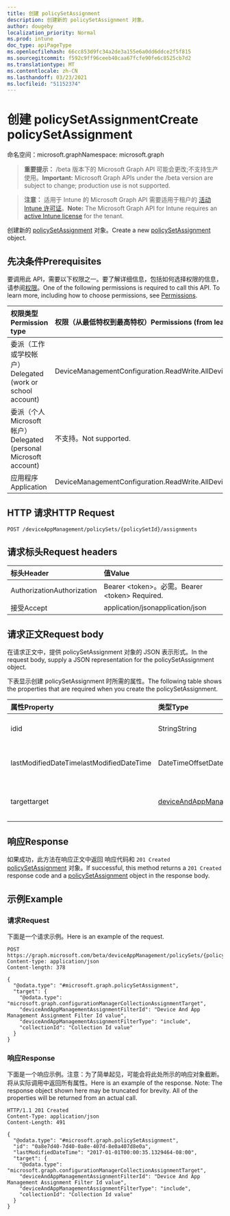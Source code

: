 ```yaml
---
title: 创建 policySetAssignment
description: 创建新的 policySetAssignment 对象。
author: dougeby
localization_priority: Normal
ms.prod: intune
doc_type: apiPageType
ms.openlocfilehash: 66cc853d9fc34a2de3a155e6a0dd6ddce2f5f815
ms.sourcegitcommit: f592c9ff96ceeb40caa67fcfe90fe6c8525cb7d2
ms.translationtype: MT
ms.contentlocale: zh-CN
ms.lasthandoff: 03/23/2021
ms.locfileid: "51152374"
---
```

# <a name="create-policysetassignment"></a><span data-ttu-id="665bd-103">创建 policySetAssignment</span><span class="sxs-lookup"><span data-stu-id="665bd-103">Create policySetAssignment</span></span>

<span data-ttu-id="665bd-104">命名空间：microsoft.graph</span><span class="sxs-lookup"><span data-stu-id="665bd-104">Namespace: microsoft.graph</span></span>

> <span data-ttu-id="665bd-105">**重要提示：** /beta 版本下的 Microsoft Graph API 可能会更改;不支持生产使用。</span><span class="sxs-lookup"><span data-stu-id="665bd-105">**Important:** Microsoft Graph APIs under the /beta version are subject to change; production use is not supported.</span></span>

> <span data-ttu-id="665bd-106">**注意：** 适用于 Intune 的 Microsoft Graph API 需要适用于租户的 [活动 Intune 许可证](https://go.microsoft.com/fwlink/?linkid=839381)。</span><span class="sxs-lookup"><span data-stu-id="665bd-106">**Note:** The Microsoft Graph API for Intune requires an [active Intune license](https://go.microsoft.com/fwlink/?linkid=839381) for the tenant.</span></span>

<span data-ttu-id="665bd-107">创建新的 [policySetAssignment](../resources/intune-policyset-policysetassignment.md) 对象。</span><span class="sxs-lookup"><span data-stu-id="665bd-107">Create a new [policySetAssignment](../resources/intune-policyset-policysetassignment.md) object.</span></span>

## <a name="prerequisites"></a><span data-ttu-id="665bd-108">先决条件</span><span class="sxs-lookup"><span data-stu-id="665bd-108">Prerequisites</span></span>
<span data-ttu-id="665bd-p101">要调用此 API，需要以下权限之一。要了解详细信息，包括如何选择权限的信息，请参阅[权限](/graph/permissions-reference)。</span><span class="sxs-lookup"><span data-stu-id="665bd-p101">One of the following permissions is required to call this API. To learn more, including how to choose permissions, see [Permissions](/graph/permissions-reference).</span></span>

|<span data-ttu-id="665bd-111">权限类型</span><span class="sxs-lookup"><span data-stu-id="665bd-111">Permission type</span></span>|<span data-ttu-id="665bd-112">权限（从最低特权到最高特权）</span><span class="sxs-lookup"><span data-stu-id="665bd-112">Permissions (from least to most privileged)</span></span>|
|:---|:---|
|<span data-ttu-id="665bd-113">委派（工作或学校帐户）</span><span class="sxs-lookup"><span data-stu-id="665bd-113">Delegated (work or school account)</span></span>|<span data-ttu-id="665bd-114">DeviceManagementConfiguration.ReadWrite.All</span><span class="sxs-lookup"><span data-stu-id="665bd-114">DeviceManagementConfiguration.ReadWrite.All</span></span>|
|<span data-ttu-id="665bd-115">委派（个人 Microsoft 帐户）</span><span class="sxs-lookup"><span data-stu-id="665bd-115">Delegated (personal Microsoft account)</span></span>|<span data-ttu-id="665bd-116">不支持。</span><span class="sxs-lookup"><span data-stu-id="665bd-116">Not supported.</span></span>|
|<span data-ttu-id="665bd-117">应用程序</span><span class="sxs-lookup"><span data-stu-id="665bd-117">Application</span></span>|<span data-ttu-id="665bd-118">DeviceManagementConfiguration.ReadWrite.All</span><span class="sxs-lookup"><span data-stu-id="665bd-118">DeviceManagementConfiguration.ReadWrite.All</span></span>|

## <a name="http-request"></a><span data-ttu-id="665bd-119">HTTP 请求</span><span class="sxs-lookup"><span data-stu-id="665bd-119">HTTP Request</span></span>
<!-- {
  "blockType": "ignored"
}
-->
``` http
POST /deviceAppManagement/policySets/{policySetId}/assignments
```

## <a name="request-headers"></a><span data-ttu-id="665bd-120">请求标头</span><span class="sxs-lookup"><span data-stu-id="665bd-120">Request headers</span></span>
|<span data-ttu-id="665bd-121">标头</span><span class="sxs-lookup"><span data-stu-id="665bd-121">Header</span></span>|<span data-ttu-id="665bd-122">值</span><span class="sxs-lookup"><span data-stu-id="665bd-122">Value</span></span>|
|:---|:---|
|<span data-ttu-id="665bd-123">Authorization</span><span class="sxs-lookup"><span data-stu-id="665bd-123">Authorization</span></span>|<span data-ttu-id="665bd-124">Bearer &lt;token&gt;。必需。</span><span class="sxs-lookup"><span data-stu-id="665bd-124">Bearer &lt;token&gt; Required.</span></span>|
|<span data-ttu-id="665bd-125">接受</span><span class="sxs-lookup"><span data-stu-id="665bd-125">Accept</span></span>|<span data-ttu-id="665bd-126">application/json</span><span class="sxs-lookup"><span data-stu-id="665bd-126">application/json</span></span>|

## <a name="request-body"></a><span data-ttu-id="665bd-127">请求正文</span><span class="sxs-lookup"><span data-stu-id="665bd-127">Request body</span></span>
<span data-ttu-id="665bd-128">在请求正文中，提供 policySetAssignment 对象的 JSON 表示形式。</span><span class="sxs-lookup"><span data-stu-id="665bd-128">In the request body, supply a JSON representation for the policySetAssignment object.</span></span>

<span data-ttu-id="665bd-129">下表显示创建 policySetAssignment 时所需的属性。</span><span class="sxs-lookup"><span data-stu-id="665bd-129">The following table shows the properties that are required when you create the policySetAssignment.</span></span>

|<span data-ttu-id="665bd-130">属性</span><span class="sxs-lookup"><span data-stu-id="665bd-130">Property</span></span>|<span data-ttu-id="665bd-131">类型</span><span class="sxs-lookup"><span data-stu-id="665bd-131">Type</span></span>|<span data-ttu-id="665bd-132">说明</span><span class="sxs-lookup"><span data-stu-id="665bd-132">Description</span></span>|
|:---|:---|:---|
|<span data-ttu-id="665bd-133">id</span><span class="sxs-lookup"><span data-stu-id="665bd-133">id</span></span>|<span data-ttu-id="665bd-134">String</span><span class="sxs-lookup"><span data-stu-id="665bd-134">String</span></span>|<span data-ttu-id="665bd-135">PolicySetAssignment 的键。</span><span class="sxs-lookup"><span data-stu-id="665bd-135">Key of the PolicySetAssignment.</span></span>|
|<span data-ttu-id="665bd-136">lastModifiedDateTime</span><span class="sxs-lookup"><span data-stu-id="665bd-136">lastModifiedDateTime</span></span>|<span data-ttu-id="665bd-137">DateTimeOffset</span><span class="sxs-lookup"><span data-stu-id="665bd-137">DateTimeOffset</span></span>|<span data-ttu-id="665bd-138">PolicySetAssignment 的上次修改时间。</span><span class="sxs-lookup"><span data-stu-id="665bd-138">Last modified time of the PolicySetAssignment.</span></span>|
|<span data-ttu-id="665bd-139">target</span><span class="sxs-lookup"><span data-stu-id="665bd-139">target</span></span>|[<span data-ttu-id="665bd-140">deviceAndAppManagementAssignmentTarget</span><span class="sxs-lookup"><span data-stu-id="665bd-140">deviceAndAppManagementAssignmentTarget</span></span>](../resources/intune-shared-deviceandappmanagementassignmenttarget.md)|<span data-ttu-id="665bd-141">PolicySetAssignment 的目标组</span><span class="sxs-lookup"><span data-stu-id="665bd-141">The target group of PolicySetAssignment</span></span>|



## <a name="response"></a><span data-ttu-id="665bd-142">响应</span><span class="sxs-lookup"><span data-stu-id="665bd-142">Response</span></span>
<span data-ttu-id="665bd-143">如果成功，此方法在响应正文中返回 响应代码和 `201 Created` [policySetAssignment](../resources/intune-policyset-policysetassignment.md) 对象。</span><span class="sxs-lookup"><span data-stu-id="665bd-143">If successful, this method returns a `201 Created` response code and a [policySetAssignment](../resources/intune-policyset-policysetassignment.md) object in the response body.</span></span>

## <a name="example"></a><span data-ttu-id="665bd-144">示例</span><span class="sxs-lookup"><span data-stu-id="665bd-144">Example</span></span>

### <a name="request"></a><span data-ttu-id="665bd-145">请求</span><span class="sxs-lookup"><span data-stu-id="665bd-145">Request</span></span>
<span data-ttu-id="665bd-146">下面是一个请求示例。</span><span class="sxs-lookup"><span data-stu-id="665bd-146">Here is an example of the request.</span></span>
``` http
POST https://graph.microsoft.com/beta/deviceAppManagement/policySets/{policySetId}/assignments
Content-type: application/json
Content-length: 378

{
  "@odata.type": "#microsoft.graph.policySetAssignment",
  "target": {
    "@odata.type": "microsoft.graph.configurationManagerCollectionAssignmentTarget",
    "deviceAndAppManagementAssignmentFilterId": "Device And App Management Assignment Filter Id value",
    "deviceAndAppManagementAssignmentFilterType": "include",
    "collectionId": "Collection Id value"
  }
}
```

### <a name="response"></a><span data-ttu-id="665bd-147">响应</span><span class="sxs-lookup"><span data-stu-id="665bd-147">Response</span></span>
<span data-ttu-id="665bd-p102">下面是一个响应示例。注意：为了简单起见，可能会将此处所示的响应对象截断。将从实际调用中返回所有属性。</span><span class="sxs-lookup"><span data-stu-id="665bd-p102">Here is an example of the response. Note: The response object shown here may be truncated for brevity. All of the properties will be returned from an actual call.</span></span>
``` http
HTTP/1.1 201 Created
Content-Type: application/json
Content-Length: 491

{
  "@odata.type": "#microsoft.graph.policySetAssignment",
  "id": "0a8e7d40-7d40-0a8e-407d-8e0a407d8e0a",
  "lastModifiedDateTime": "2017-01-01T00:00:35.1329464-08:00",
  "target": {
    "@odata.type": "microsoft.graph.configurationManagerCollectionAssignmentTarget",
    "deviceAndAppManagementAssignmentFilterId": "Device And App Management Assignment Filter Id value",
    "deviceAndAppManagementAssignmentFilterType": "include",
    "collectionId": "Collection Id value"
  }
}
```




